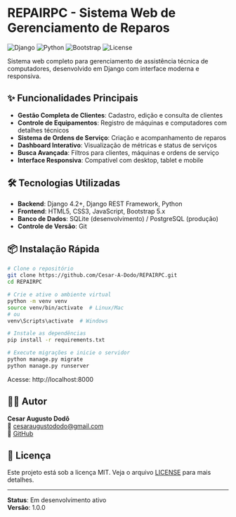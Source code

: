 # REPAIRPC - Sistema Web de Gerenciamento de Reparos

![Django](https://img.shields.io/badge/Django-4.2%2B-green.svg)
![Python](https://img.shields.io/badge/Python-3.8%2B-blue.svg)
![Bootstrap](https://img.shields.io/badge/Bootstrap-5.x-purple.svg)
![License](https://img.shields.io/badge/License-MIT-lightgrey.svg)

Sistema web completo para gerenciamento de assistência técnica de computadores, desenvolvido em Django com interface moderna e responsiva.

## ✨ Funcionalidades Principais

- **Gestão Completa de Clientes**: Cadastro, edição e consulta de clientes
- **Controle de Equipamentos**: Registro de máquinas e computadores com detalhes técnicos
- **Sistema de Ordens de Serviço**: Criação e acompanhamento de reparos
- **Dashboard Interativo**: Visualização de métricas e status de serviços
- **Busca Avançada**: Filtros para clientes, máquinas e ordens de serviço
- **Interface Responsiva**: Compatível com desktop, tablet e mobile

## 🛠️ Tecnologias Utilizadas

- **Backend**: Django 4.2+, Django REST Framework, Python
- **Frontend**: HTML5, CSS3, JavaScript, Bootstrap 5.x
- **Banco de Dados**: SQLite (desenvolvimento) / PostgreSQL (produção)
- **Controle de Versão**: Git

## 📦 Instalação Rápida

```bash
# Clone o repositório
git clone https://github.com/Cesar-A-Dodo/REPAIRPC.git
cd REPAIRPC

# Crie e ative o ambiente virtual
python -m venv venv
source venv/bin/activate  # Linux/Mac
# ou
venv\Scripts\activate  # Windows

# Instale as dependências
pip install -r requirements.txt

# Execute migrações e inicie o servidor
python manage.py migrate
python manage.py runserver
```

Acesse: http://localhost:8000

## 👨‍💻 Autor

**Cesar Augusto Dodô**  
📧 cesaraugustododo@gmail.com  
🔗 [GitHub](https://github.com/Cesar-A-Dodo)

## 📄 Licença

Este projeto está sob a licença MIT. Veja o arquivo [LICENSE](LICENSE) para mais detalhes.

---

**Status**: Em desenvolvimento ativo  
**Versão**: 1.0.0